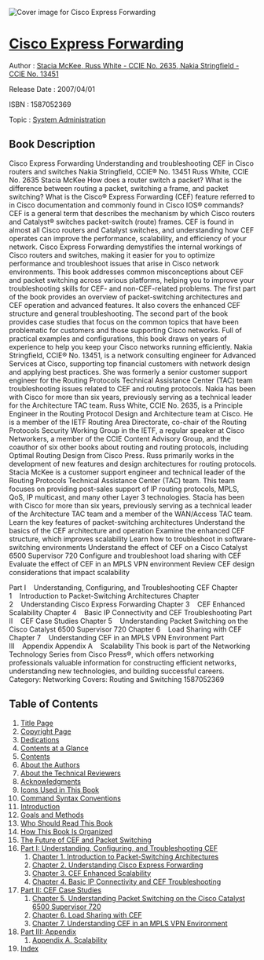 ![Cover image for Cisco Express Forwarding](https://imgdetail.ebookreading.net/cover/cover/system_admin/EB1587052369.jpg)

[Cisco Express Forwarding](https://ebookreading.net/view/book/Cisco+Express+Forwarding-EB1587052369_1.html "Cisco Express Forwarding")
====================================================================================================================

Author : [Stacia McKee](https://ebookreading.net/search/author/Stacia+McKee),[ Russ White - CCIE No. 2635](https://ebookreading.net/search/author/+Russ+White+-+CCIE+No.+2635),[ Nakia Stringfield - CCIE No. 13451](https://ebookreading.net/search/author/+Nakia+Stringfield+-+CCIE+No.+13451)

Release Date : 2007/04/01

ISBN : 1587052369

Topic : [System Administration](https://ebookreading.net/search/category/system-administration)

Book Description
-----------------

Cisco Express Forwarding
Understanding and troubleshooting CEF in Cisco routers and switches
Nakia Stringfield, CCIE® No. 13451
Russ White, CCIE No. 2635
Stacia McKee
How does a router switch a packet? What is the difference between routing a packet, switching a frame, and packet switching? What is the Cisco® Express Forwarding (CEF) feature referred to in Cisco documentation and commonly found in Cisco IOS® commands? CEF is a general term that describes the mechanism by which Cisco routers and Catalyst® switches packet-switch (route) frames. CEF is found in almost all Cisco routers and Catalyst switches, and understanding how CEF operates can improve the performance, scalability, and efficiency of your network.
Cisco Express Forwarding demystifies the internal workings of Cisco routers and switches, making it easier for you to optimize performance and troubleshoot issues that arise in Cisco network environments. This book addresses common misconceptions about CEF and packet switching across various platforms, helping you to improve your troubleshooting skills for CEF- and non-CEF-related problems.
The first part of the book provides an overview of packet-switching architectures and CEF operation and advanced features. It also covers the enhanced CEF structure and general troubleshooting. The second part of the book provides case studies that focus on the common topics that have been problematic for customers and those supporting Cisco networks.
Full of practical examples and configurations, this book draws on years of experience to help you keep your Cisco networks running efficiently.
Nakia Stringfield, CCIE® No. 13451, is a network consulting engineer for Advanced Services at Cisco, supporting top financial customers with network design and applying best practices. She was formerly a senior customer support engineer for the Routing Protocols Technical Assistance Center (TAC) team troubleshooting issues related to CEF and routing protocols. Nakia has been with Cisco for more than six years, previously serving as a technical leader for the Architecture TAC team.
Russ White, CCIE No. 2635, is a Principle Engineer in the Routing Protocol Design and Architecture team at Cisco. He is a member of the IETF Routing Area Directorate, co-chair of the Routing Protocols Security Working Group in the IETF, a regular speaker at Cisco Networkers, a member of the CCIE Content Advisory Group, and the coauthor of six other books about routing and routing protocols, including Optimal Routing Design from Cisco Press. Russ primarily works in the development of new features and design architectures for routing protocols.
Stacia McKee is a customer support engineer and technical leader of the Routing Protocols Technical Assistance Center (TAC) team. This team focuses on providing post-sales support of IP routing protocols, MPLS, QoS, IP multicast, and many other Layer 3 technologies. Stacia has been with Cisco for more than six years, previously serving as a technical leader of the Architecture TAC team and a member of the WAN/Access TAC team.
Learn the key features of packet-switching architectures
Understand the basics of the CEF architecture and operation
Examine the enhanced CEF structure, which improves scalability
Learn how to troubleshoot in software-switching environments
Understand the effect of CEF on a Cisco Catalyst 6500 Supervisor 720
Configure and troubleshoot load sharing with CEF
Evaluate the effect of CEF in an MPLS VPN environment
Review CEF design considerations that impact scalability

Part I    Understanding, Configuring, and Troubleshooting CEF
Chapter 1    Introduction to Packet-Switching Architectures
Chapter 2    Understanding Cisco Express Forwarding Chapter 3    CEF Enhanced Scalability Chapter 4    Basic IP Connectivity and CEF Troubleshooting
Part II    CEF Case Studies
Chapter 5    Understanding Packet Switching on the Cisco Catalyst 6500 Supervisor 720
Chapter 6    Load Sharing with CEF
Chapter 7    Understanding CEF in an MPLS VPN Environment
Part III    Appendix
Appendix A    Scalability
This book is part of the Networking Technology Series from Cisco Press®, which offers networking professionals valuable information for constructing efficient networks, understanding new technologies, and building successful careers.
Category: Networking
Covers: Routing and Switching
1587052369
              
Table of Contents
-----------------

1. [Title Page](https://ebookreading.net/view/book/Cisco+Express+Forwarding-EB1587052369_2.html)
1. [Copyright Page](https://ebookreading.net/view/book/Cisco+Express+Forwarding-EB1587052369_3.html)
1. [Dedications](https://ebookreading.net/view/book/Cisco+Express+Forwarding-EB1587052369_4.html)
1. [Contents at a Glance](https://ebookreading.net/view/book/Cisco+Express+Forwarding-EB1587052369_5.html)
1. [Contents](https://ebookreading.net/view/book/Cisco+Express+Forwarding-EB1587052369_6.html)
1. [About the Authors](https://ebookreading.net/view/book/Cisco+Express+Forwarding-EB1587052369_7.html)
1. [About the Technical Reviewers](https://ebookreading.net/view/book/Cisco+Express+Forwarding-EB1587052369_8.html)
1. [Acknowledgments](https://ebookreading.net/view/book/Cisco+Express+Forwarding-EB1587052369_9.html)
1. [Icons Used in This Book](https://ebookreading.net/view/book/Cisco+Express+Forwarding-EB1587052369_10.html)
1. [Command Syntax Conventions](https://ebookreading.net/view/book/Cisco+Express+Forwarding-EB1587052369_11.html)
1. [Introduction](https://ebookreading.net/view/book/Cisco+Express+Forwarding-EB1587052369_12.html)
1. [Goals and Methods](https://ebookreading.net/view/book/Cisco+Express+Forwarding-EB1587052369_13.html)
1. [Who Should Read This Book](https://ebookreading.net/view/book/Cisco+Express+Forwarding-EB1587052369_14.html)
1. [How This Book Is Organized](https://ebookreading.net/view/book/Cisco+Express+Forwarding-EB1587052369_15.html)
1. [The Future of CEF and Packet Switching](https://ebookreading.net/view/book/Cisco+Express+Forwarding-EB1587052369_16.html)
1. [Part I: Understanding, Configuring, and Troubleshooting CEF](https://ebookreading.net/view/book/Cisco+Express+Forwarding-EB1587052369_17.html)
    1. [Chapter 1. Introduction to Packet-Switching Architectures](https://ebookreading.net/view/book/Cisco+Express+Forwarding-EB1587052369_18.html)
    1. [Chapter 2. Understanding Cisco Express Forwarding](https://ebookreading.net/view/book/Cisco+Express+Forwarding-EB1587052369_19.html)
    1. [Chapter 3. CEF Enhanced Scalability](https://ebookreading.net/view/book/Cisco+Express+Forwarding-EB1587052369_20.html)
    1. [Chapter 4. Basic IP Connectivity and CEF Troubleshooting](https://ebookreading.net/view/book/Cisco+Express+Forwarding-EB1587052369_21.html)
1. [Part II: CEF Case Studies](https://ebookreading.net/view/book/Cisco+Express+Forwarding-EB1587052369_22.html)
    1. [Chapter 5. Understanding Packet Switching on the Cisco Catalyst 6500 Supervisor 720](https://ebookreading.net/view/book/Cisco+Express+Forwarding-EB1587052369_23.html)
    1. [Chapter 6. Load Sharing with CEF](https://ebookreading.net/view/book/Cisco+Express+Forwarding-EB1587052369_24.html)
    1. [Chapter 7. Understanding CEF in an MPLS VPN Environment](https://ebookreading.net/view/book/Cisco+Express+Forwarding-EB1587052369_25.html)
1. [Part III: Appendix](https://ebookreading.net/view/book/Cisco+Express+Forwarding-EB1587052369_26.html)
    1. [Appendix A. Scalability](https://ebookreading.net/view/book/Cisco+Express+Forwarding-EB1587052369_27.html)
1. [Index](https://ebookreading.net/view/book/Cisco+Express+Forwarding-EB1587052369_28.html)
